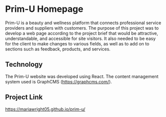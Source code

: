 # Prim-U Homepage

Prim-U is a beauty and wellness platform that connects professional service providers and suppliers with customers. The purpose of this project was to develop a web page according to the project brief that would be attractive, understandable, and accessible for site visitors. It also needed to be easy for the client to make changes to various fields, as well as to add on to sections such as feedback, products, and services.

## Technology

The Prim-U website was developed using React. The content management system used is GraphCMS (<https://graphcms.com/>).

## Project Link
<https://mariawright05.github.io/prim-u/>
